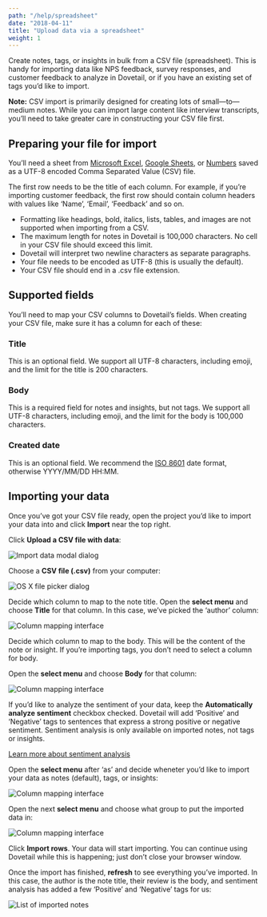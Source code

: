 ```yaml
---
path: "/help/spreadsheet"
date: "2018-04-11"
title: "Upload data via a spreadsheet"
weight: 1
---
```


Create notes, tags, or insights in bulk from a CSV file (spreadsheet). This is handy for importing data like NPS feedback, survey responses, and customer feedback to analyze in Dovetail, or if you have an existing set of tags you’d like to import.

**Note:** CSV import is primarily designed for creating lots of small—to—medium notes. While you can import large content like interview transcripts, you’ll need to take greater care in constructing your CSV file first.

## Preparing your file for import

You’ll need a sheet from [Microsoft Excel](https://support.office.com/en-us/article/Import-or-export-text-txt-or-csv-files-5250ac4c-663c-47ce-937b-339e391393ba), [Google Sheets](<(https://support.google.com/docs/answer/49114)>), or [Numbers](https://support.apple.com/en-au/HT205391) saved as a UTF-8 encoded Comma Separated Value (CSV) file.

The first row needs to be the title of each column. For example, if you’re importing customer feedback, the first row should contain column headers with values like ‘Name’, ‘Email’, ‘Feedback’ and so on.

* Formatting like headings, bold, italics, lists, tables, and images are not supported when importing from a CSV.
* The maximum length for notes in Dovetail is 100,000 characters. No cell in your CSV file should exceed this limit.
* Dovetail will interpret two newline characters as separate paragraphs.
* Your file needs to be encoded as UTF-8 (this is usually the default).
* Your CSV file should end in a .csv file extension.

## Supported fields

You’ll need to map your CSV columns to Dovetail’s fields. When creating your CSV file, make sure it has a column for each of these:

### Title

This is an optional field. We support all UTF-8 characters, including emoji, and the limit for the title is 200 characters.

### Body

This is a required field for notes and insights, but not tags. We support all UTF-8 characters, including emoji, and the limit for the body is 100,000 characters.

### Created date

This is an optional field. We recommend the [ISO 8601](https://en.wikipedia.org/wiki/ISO_8601) date format, otherwise YYYY/MM/DD HH:MM.

## Importing your data

Once you’ve got your CSV file ready, open the project you’d like to import your data into and click **Import** near the top right.

Click **Upload a CSV file with data**:

![Import data modal dialog](./import-modal.png)

Choose a **CSV file (.csv)** from your computer:

![OS X file picker dialog](./choose-file.png)

Decide which column to map to the note title. Open the **select menu** and choose **Title** for that column. In this case, we’ve picked the ‘author’ column:

![Column mapping interface](./map-first-column.png)

Decide which column to map to the body. This will be the content of the note or insight. If you’re importing tags, you don’t need to select a column for body.

Open the **select menu** and choose **Body** for that column:

![Column mapping interface](./map-second-column.png)

If you’d like to analyze the sentiment of your data, keep the **Automatically analyze sentiment** checkbox checked. Dovetail will add ‘Positive’ and ‘Negative’ tags to sentences that express a strong positive or negative sentiment. Sentiment analysis is only available on imported notes, not tags or insights.

[Learn more about sentiment analysis](/help/sentiment)

Open the **select menu** after ‘as’ and decide wheneter you’d like to import your data as notes (default), tags, or insights:

![Column mapping interface](./choose-type.png)

Open the next **select menu** and choose what group to put the imported data in:

![Column mapping interface](./choose-group.png)

Click **Import rows**. Your data will start importing. You can continue using Dovetail while this is happening; just don’t close your browser window.

Once the import has finished, **refresh** to see everything you’ve imported. In this case, the author is the note title, their review is the body, and sentiment analysis has added a few ‘Positive’ and ‘Negative’ tags for us:

![List of imported notes](./import-complete.png)
